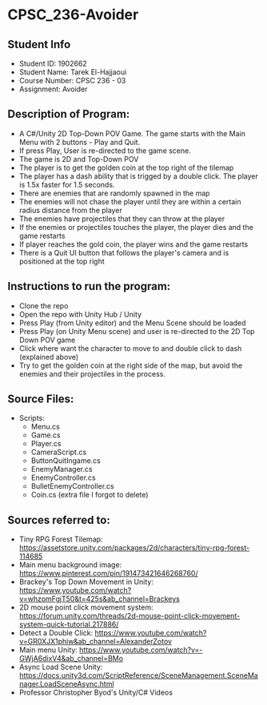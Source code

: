 # CPSC_236-Avoider

## Student Info
- Student ID: 1902662
- Student Name: Tarek El-Hajjaoui
- Course Number: CPSC 236 - 03
- Assignment: Avoider

## Description of Program:
- A C#/Unity 2D Top-Down POV Game. The game starts with the Main Menu with 2 buttons - Play and Quit.
- If press Play, User is re-directed to the game scene.
- The game is 2D and Top-Down POV
- The player is to get the golden coin at the top right of the tilemap
- The player has a dash ability that is trigged by a double click. The player is 1.5x faster for 1.5 seconds.
- There are enemies that are randomly spawned in the map
- The enemies will not chase the player until they are within a certain radius distance from the player
- The enemies have projectiles that they can throw at the player
- If the enemies or projectiles touches the player, the player dies and the game restarts
- If player reaches the gold coin, the player wins and the game restarts
- There is a Quit UI button that follows the player's camera and is positioned at the top right 

## Instructions to run the program:
- Clone the repo
- Open the repo with Unity Hub / Unity
- Press Play (from Unity editor) and the Menu Scene should be loaded
- Press Play (on Unity Menu scene) and user is re-directed to the 2D Top Down POV game
- Click where want the character to move to and double click to dash (explained above)
- Try to get the golden coin at the right side of the map, but avoid the enemies and their projectiles in the process.

## Source Files:
- Scripts:
  - Menu.cs
  - Game.cs	
  - Player.cs
  - CameraScript.cs
  - ButtonQuitIngame.cs	
  - EnemyManager.cs
  - EnemyController.cs
  - BulletEnemyController.cs		
  - Coin.cs (extra file I forgot to delete)					

## Sources referred to:
- Tiny RPG Forest Tilemap: https://assetstore.unity.com/packages/2d/characters/tiny-rpg-forest-114685
- Main menu background image: https://www.pinterest.com/pin/191473421646268760/
- Brackey's Top Down Movement in Unity: https://www.youtube.com/watch?v=whzomFgjT50&t=425s&ab_channel=Brackeys
- 2D mouse point click movement system: https://forum.unity.com/threads/2d-mouse-point-click-movement-system-quick-tutorial.217886/
- Detect a Double Click: https://www.youtube.com/watch?v=GR0XJX1phiw&ab_channel=AlexanderZotov
- Main menu Unity: https://www.youtube.com/watch?v=-GWjA6dixV4&ab_channel=BMo
- Async Load Scene Unity: https://docs.unity3d.com/ScriptReference/SceneManagement.SceneManager.LoadSceneAsync.html
- Professor Christopher Byod's Unity/C# Videos
